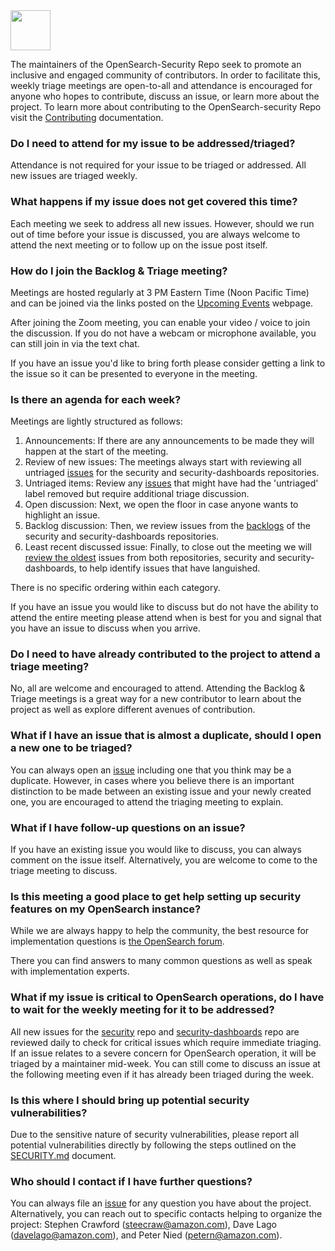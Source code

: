 <img src="https://opensearch.org/assets/img/opensearch-logo-themed.svg" height="64px">

The maintainers of the OpenSearch-Security Repo seek to promote an inclusive and engaged community of contributors. In order to facilitate this, weekly triage meetings are open-to-all and attendance is encouraged for anyone who hopes to contribute, discuss an issue, or learn more about the project. To learn more about contributing to the OpenSearch-security Repo visit the [Contributing](./CONTRIBUTING.md) documentation.

### Do I need to attend for my issue to be addressed/triaged?

Attendance is not required for your issue to be triaged or addressed. All new issues are triaged weekly.

### What happens if my issue does not get covered this time?

Each meeting we seek to  address all new issues. However, should we run out of time before your issue is discussed, you are always welcome to attend the next meeting or to follow up on the issue post itself.

### How do I join the Backlog & Triage meeting?

Meetings are hosted regularly at 3 PM Eastern Time (Noon Pacific Time) and can be joined via the links posted on the [Upcoming Events](https://opensearch.org/events) webpage.

After joining the Zoom meeting, you can enable your video / voice to join the discussion.  If you do not have a webcam or microphone available, you can still join in via the text chat.

If you have an issue you'd like to bring forth please consider getting a link to the issue so it can be presented to everyone in the meeting.

### Is there an agenda for each week?

Meetings are lightly structured as follows: 

1. Announcements: If there are any announcements to be made they will happen at the start of the meeting.
2. Review of new issues: The meetings always start with reviewing all untriaged [issues](https://github.com/search?q=label%3Auntriaged+is%3Aopen++repo%3Aopensearch-project%2Fsecurity+repo%3Aopensearch-project%2Fsecurity-dashboards-plugin&type=issues&ref=advsearch&s=created&o=desc) for the security and security-dashboards repositories.
3. Untriaged items: Review any [issues](https://github.com/search?q=-label%3Atriaged+is%3Aopen++repo%3Aopensearch-project%2Fsecurity+repo%3Aopensearch-project%2Fsecurity-dashboards-plugin&type=issues&ref=advsearch&s=created&o=desc) that might have had the 'untriaged' label removed but require additional triage discussion.
4. Open discussion: Next, we open the floor in case anyone wants to highlight an issue.
5. Backlog discussion: Then, we review issues from the [backlogs](https://github.com/search?q=label%3A%22sprint+backlog%22+is%3Aopen++repo%3Aopensearch-project%2Fsecurity+repo%3Aopensearch-project%2Fsecurity-dashboards-plugin&type=issues&ref=advsearch&s=created&o=desc) of the security and security-dashboards repositories.
6. Least recent discussed issue: Finally, to close out the meeting we will [review the oldest](https://github.com/search?q=+is%3Aopen++repo%3Aopensearch-project%2Fsecurity+repo%3Aopensearch-project%2Fsecurity-dashboards-plugin&type=issues&ref=advsearch&s=updated&o=asc) issues from both repositories, security and security-dashboards, to help identify issues that have languished.

There is no specific ordering within each category.

If you have an issue you would like to discuss but do not have the ability to attend the entire meeting please attend when is best for you and signal that you have an issue to discuss when you arrive.

### Do I need to have already contributed to the project to attend a triage meeting?

No, all are welcome and encouraged to attend. Attending the Backlog & Triage meetings is a great way for a new contributor to learn about the project as well as explore different avenues of contribution.

### What if I have an issue that is almost a duplicate, should I open a new one to be triaged?

You can always open an [issue](ttps://github.com/opensearch-project/security/issues/new/choose) including one that you think may be a duplicate. However, in cases where you believe there is an important distinction to be made between an existing issue and your newly created one, you are encouraged to attend the triaging meeting to explain.

### What if I have follow-up questions on an issue?

If you have an existing issue you would like to discuss, you can always comment on the issue itself. Alternatively, you are welcome to come to the triage meeting to discuss.

### Is this meeting a good place to get help setting up security features on my OpenSearch instance?

While we are always happy to help the community, the best resource for implementation questions is [the OpenSearch forum](https://forum.opensearch.org/c/security/3).

There you can find answers to many common questions as well as speak with implementation experts.

### What if my issue is critical to OpenSearch operations, do I have to wait for the weekly meeting for it to be addressed?

All new issues for the [security](https://github.com/opensearch-project/security/issues?q=is%3Aissue+is%3Aopen+label%3Auntriaged) repo and [security-dashboards](https://github.com/opensearch-project/security-dashboards-plugin/issues?q=is%3Aissue+is%3Aopen+-label%3Atriaged) repo are reviewed daily to check for critical issues which require immediate triaging. If an issue relates to a severe concern for OpenSearch operation, it will be triaged by a maintainer mid-week. You can still come to discuss an issue at the following meeting even if it has already been triaged during the week. 

### Is this where I should bring up potential security vulnerabilities?

Due to the sensitive nature of security vulnerabilities, please report all potential vulnerabilities directly by following the steps outlined on the [SECURITY.md](https://github.com/opensearch-project/security/blob/main/SECURITY.md) document.

### Who should I contact if I have further questions?

You can always file an [issue](ttps://github.com/opensearch-project/security/issues/new/choose) for any question you have about the project. Alternatively, you can reach out to specific contacts helping to organize the project: Stephen Crawford (steecraw@amazon.com), Dave Lago (davelago@amazon.com), and Peter Nied (petern@amazon.com).

